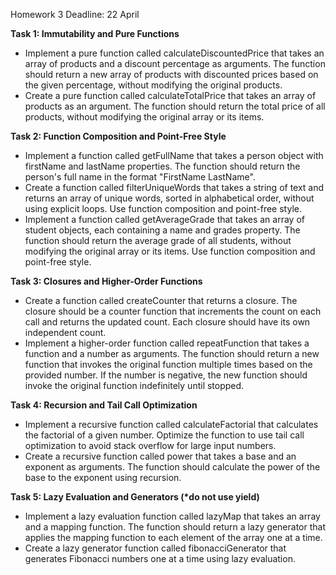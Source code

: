 Homework 3
Deadline: 22 April

**Task 1: Immutability and Pure Functions**
- Implement a pure function called calculateDiscountedPrice that takes an array of products and a discount percentage as arguments. The function should return a new array of products with discounted prices based on the given percentage, without modifying the original products.
- Create a pure function called calculateTotalPrice that takes an array of products as an argument. The function should return the total price of all products, without modifying the original array or its items.

**Task 2: Function Composition and Point-Free Style**
- Implement a function called getFullName that takes a person object with firstName and lastName properties. The function should return the person's full name in the format "FirstName LastName".
- Create a function called filterUniqueWords that takes a string of text and returns an array of unique words, sorted in alphabetical order, without using explicit loops. Use function composition and point-free style.
- Implement a function called getAverageGrade that takes an array of student objects, each containing a name and grades property. The function should return the average grade of all students, without modifying the original array or its items. Use function composition and point-free style.

**Task 3: Closures and Higher-Order Functions**
- Create a function called createCounter that returns a closure. The closure should be a counter function that increments the count on each call and returns the updated count. Each closure should have its own independent count.
- Implement a higher-order function called repeatFunction that takes a function and a number as arguments. The function should return a new function that invokes the original function multiple times based on the provided number. If the number is negative, the new function should invoke the original function indefinitely until stopped.

**Task 4: Recursion and Tail Call Optimization**
- Implement a recursive function called calculateFactorial that calculates the factorial of a given number. Optimize the function to use tail call optimization to avoid stack overflow for large input numbers.
- Create a recursive function called power that takes a base and an exponent as arguments. The function should calculate the power of the base to the exponent using recursion.

**Task 5: Lazy Evaluation and Generators (\*do not use yield)**
- Implement a lazy evaluation function called lazyMap that takes an array and a mapping function. The function should return a lazy generator that applies the mapping function to each element of the array one at a time.
- Create a lazy generator function called fibonacciGenerator that generates Fibonacci numbers one at a time using lazy evaluation.
